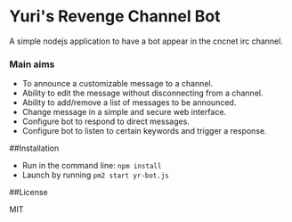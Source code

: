 # Yuri's Revenge Channel Bot

A simple nodejs application to have a bot appear in the cncnet irc channel.

### Main aims
- To announce a customizable message to a channel.
- Ability to edit the message without disconnecting from a channel.
- Ability to add/remove a list of messages to be announced. 
- Change message in a simple and secure web interface. 
- Configure bot to respond to direct messages.
- Configure bot to listen to certain keywords and trigger a response.

##Installation

* Run in the command line: `npm install`
* Launch by running `pm2 start yr-bot.js`

##License 

MIT